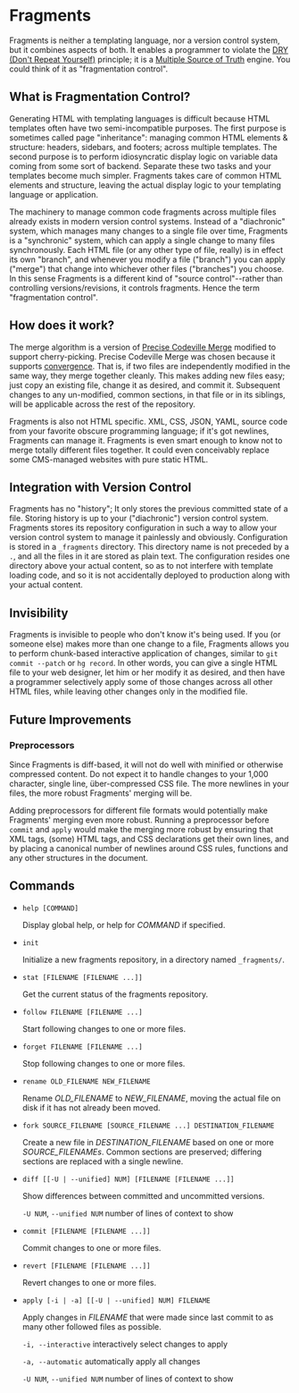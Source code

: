 Fragments
=========

Fragments is neither a templating language, nor a version control system, but it combines aspects of both. It enables a programmer to violate the [DRY (Don't Repeat Yourself)](http://en.wikipedia.org/wiki/Don't_repeat_yourself) principle; it is a [Multiple Source of Truth](http://en.wikipedia.org/wiki/Single_Source_of_Truth) engine. You could think of it as "fragmentation control".

What is Fragmentation Control?
---------------------------------------------

Generating HTML with templating languages is difficult because HTML templates often have two semi-incompatible purposes. The first purpose is sometimes called page "inheritance": managing common HTML elements & structure: headers, sidebars, and footers; across multiple templates. The second purpose is to perform idiosyncratic display logic on variable data coming from some sort of backend. Separate these two tasks and your templates become much simpler. Fragments takes care of common HTML elements and structure, leaving the actual display logic to your templating language or application.

The machinery to manage common code fragments across multiple files already exists in modern version control systems. Instead of a "diachronic" system, which manages many changes to a single file over time, Fragments is a "synchronic" system, which can apply a single change to many files synchronously. Each HTML file (or any other type of file, really) is in effect its own "branch", and whenever you modify a file ("branch") you can apply ("merge") that change into whichever other files ("branches") you choose. In this sense Fragments is a different kind of "source control"--rather than controlling versions/revisions, it controls fragments. Hence the term "fragmentation control".

How does it work?
-----------------

The merge algorithm is a version of [Precise Codeville Merge](http://revctrl.org/PreciseCodevilleMerge) modified to support cherry-picking. Precise Codeville Merge was chosen because it supports [convergence](http://revctrl.org/Convergence). That is, if two files are independently modified in the same way, they merge together cleanly. This makes adding new files easy; just copy an existing file, change it as desired, and commit it. Subsequent changes to any un-modified, common sections, in that file or in its siblings, will be applicable across the rest of the repository.

Fragments is also not HTML specific. XML, CSS, JSON, YAML, source code from your favorite obscure programming language; if it's got newlines, Fragments can manage it. Fragments is even smart enough to know not to merge totally different files together. It could even conceivably replace some CMS-managed websites with pure static HTML.

Integration with Version Control
--------------------------------

Fragments has no "history"; It only stores the previous committed state of a file. Storing history is up to your ("diachronic") version control system. Fragments stores its repository configuration in such a way to allow your version control system to manage it painlessly and obviously. Configuration is stored in a `_fragments` directory. This directory name is not preceded by a `.`, and all the files in it are stored as plain text. The configuration resides one directory above your actual content, so as to not interfere with template loading code, and so it is not accidentally deployed to production along with your actual content.

Invisibility
------------

Fragments is invisible to people who don't know it's being used. If you (or someone else) makes more than one change to a file, Fragments allows you to perform chunk-based interactive application of changes, similar to `git commit --patch` or `hg record`. In other words, you can give a single HTML file to your web designer, let him or her modify it as desired, and then have a programmer selectively apply some of those changes across all other HTML files, while leaving other changes only in the modified file.

Future Improvements
-------------------

### Preprocessors

Since Fragments is diff-based, it will not do well with minified or otherwise compressed content. Do not expect it to handle changes to your 1,000 character, single line, über-compressed CSS file. The more newlines in your files, the more robust Fragments' merging will be.

Adding preprocessors for different file formats would potentially make Fragments' merging even more robust. Running a preprocessor before `commit` and `apply` would make the merging more robust by ensuring that XML tags, (some) HTML tags, and CSS declarations get their own lines, and by placing a canonical number of newlines around CSS rules, functions and any other structures in the document.

Commands
--------

* `help [COMMAND]`

    Display global help, or help for _COMMAND_ if specified.

* `init`

    Initialize a new fragments repository, in a directory named `_fragments/`.

* `stat [FILENAME [FILENAME ...]]`

    Get the current status of the fragments repository.

* `follow FILENAME [FILENAME ...]`

    Start following changes to one or more files.

* `forget FILENAME [FILENAME ...]`

    Stop following changes to one or more files.

* `rename OLD_FILENAME NEW_FILENAME`

    Rename _OLD\_FILENAME_ to _NEW\_FILENAME_, moving the actual file on disk if it has not already been moved.

* `fork SOURCE_FILENAME [SOURCE_FILENAME ...] DESTINATION_FILENAME`

    Create a new file in _DESTINATION\_FILENAME_ based on one or more _SOURCE\_FILENAMEs_. Common sections are preserved; differing sections are replaced with a single newline.

* `diff [[-U | --unified] NUM] [FILENAME [FILENAME ...]]`

    Show differences between committed and uncommitted versions.

    `-U NUM`, `--unified NUM` number of lines of context to show

* `commit [FILENAME [FILENAME ...]]`

    Commit changes to one or more files.

* `revert [FILENAME [FILENAME ...]]`

    Revert changes to one or more files.

* `apply [-i | -a] [[-U | --unified] NUM] FILENAME`

    Apply changes in _FILENAME_ that were made since last commit to as many other followed files as possible.

    `-i, --interactive` interactively select changes to apply

    `-a, --automatic` automatically apply all changes

    `-U NUM`, `--unified NUM` number of lines of context to show

